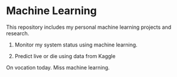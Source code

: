 # Machine Learning
This repository includes my personal machine learning projects and research. 

1. Monitor my system status using machine learning.

2. Predict live or die using data from Kaggle

On vocation today. Miss machine learning.
